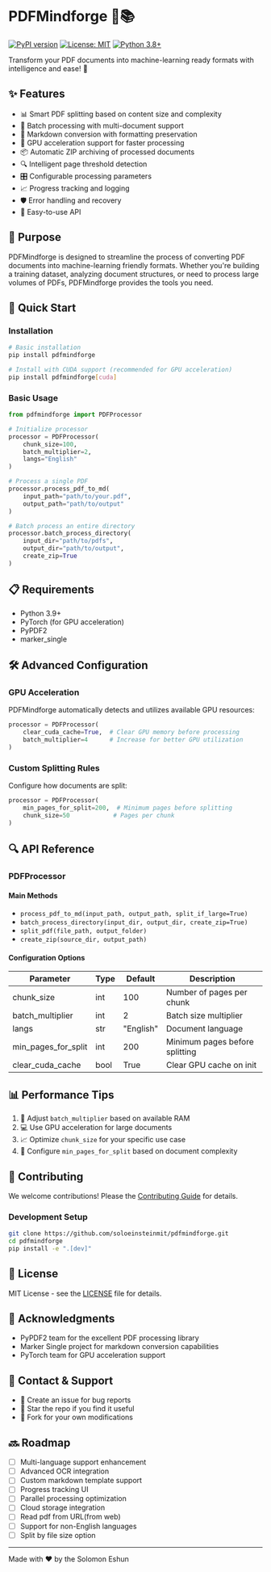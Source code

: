 # PDFMindforge 🔄📚

[![PyPI version](https://badge.fury.io/py/pdfmindforge.svg)](https://badge.fury.io/py/pdfmindforge)
[![License: MIT](https://img.shields.io/badge/License-MIT-yellow.svg)](https://opensource.org/licenses/MIT)
[![Python 3.8+](https://img.shields.io/badge/python-3.8+-blue.svg)](https://www.python.org/downloads/release/python-380/)

Transform your PDF documents into machine-learning ready formats with intelligence and ease! 🚀

## ✨ Features

- 📊 Smart PDF splitting based on content size and complexity
- 🔄 Batch processing with multi-document support
- 🎯 Markdown conversion with formatting preservation
- 💨 GPU acceleration support for faster processing
- 📦 Automatic ZIP archiving of processed documents
- 🔍 Intelligent page threshold detection
- 🎛️ Configurable processing parameters
- 📈 Progress tracking and logging
- 🛡️ Error handling and recovery
- 🔧 Easy-to-use API

## 🎯 Purpose

PDFMindforge is designed to streamline the process of converting PDF documents into machine-learning friendly formats. Whether you're building a training dataset, analyzing document structures, or need to process large volumes of PDFs, PDFMindforge provides the tools you need.

## 🚀 Quick Start

### Installation

```bash
# Basic installation
pip install pdfmindforge

# Install with CUDA support (recommended for GPU acceleration)
pip install pdfmindforge[cuda]
```

### Basic Usage

```python
from pdfmindforge import PDFProcessor

# Initialize processor
processor = PDFProcessor(
    chunk_size=100,
    batch_multiplier=2,
    langs="English"
)

# Process a single PDF
processor.process_pdf_to_md(
    input_path="path/to/your.pdf",
    output_path="path/to/output"
)

# Batch process an entire directory
processor.batch_process_directory(
    input_dir="path/to/pdfs",
    output_dir="path/to/output",
    create_zip=True
)
```

## 📋 Requirements

- Python 3.9+
- PyTorch (for GPU acceleration)
- PyPDF2
- marker_single

## 🛠️ Advanced Configuration

### GPU Acceleration

PDFMindforge automatically detects and utilizes available GPU resources:

```python
processor = PDFProcessor(
    clear_cuda_cache=True,  # Clear GPU memory before processing
    batch_multiplier=4      # Increase for better GPU utilization
)
```

### Custom Splitting Rules

Configure how documents are split:

```python
processor = PDFProcessor(
    min_pages_for_split=200,  # Minimum pages before splitting
    chunk_size=50            # Pages per chunk
)
```

## 🔍 API Reference

### PDFProcessor

#### Main Methods

- `process_pdf_to_md(input_path, output_path, split_if_large=True)`
- `batch_process_directory(input_dir, output_dir, create_zip=True)`
- `split_pdf(file_path, output_folder)`
- `create_zip(source_dir, output_path)`

#### Configuration Options

| Parameter | Type | Default | Description |
|-----------|------|---------|-------------|
| chunk_size | int | 100 | Number of pages per chunk |
| batch_multiplier | int | 2 | Batch size multiplier |
| langs | str | "English" | Document language |
| min_pages_for_split | int | 200 | Minimum pages before splitting |
| clear_cuda_cache | bool | True | Clear GPU cache on init |

## 📊 Performance Tips

1. 🚀 Adjust `batch_multiplier` based on available RAM
2. 💻 Use GPU acceleration for large documents
3. 📈 Optimize `chunk_size` for your specific use case
4. 🔧 Configure `min_pages_for_split` based on document complexity

## 🤝 Contributing

We welcome contributions! Please the [Contributing Guide](CONTRIBUTING.md) for details.

### Development Setup

```bash
git clone https://github.com/soloeinsteinmit/pdfmindforge.git
cd pdfmindforge
pip install -e ".[dev]"
```

## 📝 License

MIT License - see the [LICENSE](LICENSE) file for details.

## 🙏 Acknowledgments

- PyPDF2 team for the excellent PDF processing library
- Marker Single project for markdown conversion capabilities
- PyTorch team for GPU acceleration support

## 📮 Contact & Support

- 📧 Create an issue for bug reports
- 🌟 Star the repo if you find it useful
- 🔄 Fork for your own modifications

## 🔜 Roadmap

- [ ] Multi-language support enhancement
- [ ] Advanced OCR integration
- [ ] Custom markdown template support
- [ ] Progress tracking UI
- [ ] Parallel processing optimization
- [ ] Cloud storage integration
- [ ] Read pdf from URL(from web)
- [ ] Support for non-English languages
- [ ] Split by file size option

---

Made with ❤️ by the Solomon Eshun
